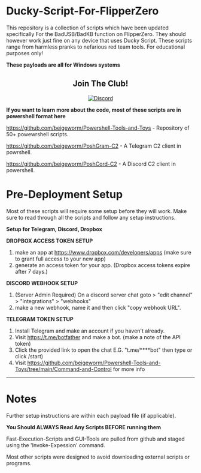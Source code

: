 

# Ducky-Script-For-FlipperZero
This repository is a collection of scripts which have been updated specifically For the BadUSB/BadKB function on FlipperZero. 
They should however work just fine on any device that uses Ducky Script.
These scripts range from harmless pranks to nefarious red team tools. For educational purposes only! 

**These payloads are all for Windows systems**

<div width="100%" align="center">
<h2 align="center"> Join The Club! </h2>
 
[![Discord](https://img.icons8.com/color/48/000000/discord-logo.png)](https://discord.gg/QjKMHkdjFc)
</div>

**If you want to learn more about the code, most of these scripts are in powershell format here**

https://github.com/beigeworm/Powershell-Tools-and-Toys - Repository of 50+ powewrshell scripts.

https://github.com/beigeworm/PoshGram-C2 - A Telegram C2 client in powrshell.

https://github.com/beigeworm/PoshCord-C2 - A Discord C2 client in powershell.

# Pre-Deployment Setup
Most of these scripts will require some setup before they will work.
Make sure to read through all the scripts and follow any setup instructions.

**Setup for Telegram, Discord, Dropbox**

**DROPBOX ACCESS TOKEN SETUP**
1. make an app at https://www.dropbox.com/developers/apps (make sure to grant full access to your new app)
2. generate an access token for your app.
(Dropbox access tokens expire after 7 days.)

**DISCORD WEBHOOK SETUP**
1. (Server Admin Required) On a discord server chat goto > "edit channel" > "integrations" > "webhooks" 
2. make a new webhook, name it and then click "copy webhook URL".

**TELEGRAM TOKEN SETUP**
 1. Install Telegram and make an account if you haven't already.
 2. Visit https://t.me/botfather and make a bot. (make a note of the API token)
 3. Click the provided link to open the chat E.G. "t.me/****bot" then type or click /start)
 4. Visit https://github.com/beigeworm/Powershell-Tools-and-Toys/tree/main/Command-and-Control for more info
----------------------------------------------------------------------------------------------------------------------------------------------------

# Notes

Further setup instructions are within each payload file (if applicable).

**You Should ALWAYS Read Any Scripts BEFORE running them**

Fast-Execution-Scripts and GUI-Tools are pulled from github and staged using the 'Invoke-Expession' command.

Most other scripts were designed to avoid downloading external scripts or programs.
